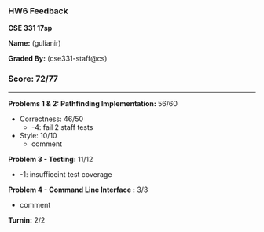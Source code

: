 ### HW6 Feedback

**CSE 331 17sp**

**Name:** <student name> (gulianir)

**Graded By:** <ta name> (cse331-staff@cs)

### Score: 72/77
--- 
**Problems 1 & 2: Pathfinding Implementation:** 56/60

- Correctness: 46/50
  - -4: fail 2 staff tests
- Style: 10/10
  - comment

**Problem 3 - Testing:** 11/12

  - -1: insufficeint test coverage

**Problem 4 - Command Line Interface :** 3/3

- comment

**Turnin:** 2/2
